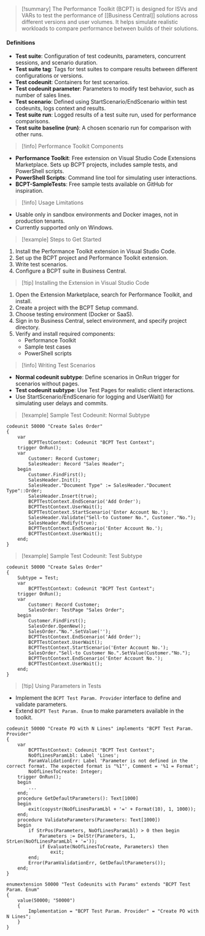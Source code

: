 > [!summary] The Performance Toolkit (BCPT) is designed for ISVs and VARs to test the performance of [[Business Central]] solutions across different versions and user volumes. It helps simulate realistic workloads to compare performance between builds of their solutions.

#### Definitions

- **Test suite**: Configuration of test codeunits, parameters, concurrent sessions, and scenario duration.
- **Test suite tag**: Tags for test suites to compare results between different configurations or versions.
- **Test codeunit**: Containers for test scenarios.
- **Test codeunit parameter**: Parameters to modify test behavior, such as number of sales lines.
- **Test scenario**: Defined using StartScenario/EndScenario within test codeunits, logs context and results.
- **Test suite run**: Logged results of a test suite run, used for performance comparisons.
- **Test suite baseline (run)**: A chosen scenario run for comparison with other runs.

> [!info] Performance Toolkit Components

- **Performance Toolkit**: Free extension on Visual Studio Code Extensions Marketplace. Sets up BCPT projects, includes sample tests, and PowerShell scripts.
- **PowerShell Scripts**: Command line tool for simulating user interactions.
- **BCPT-SampleTests**: Free sample tests available on GitHub for inspiration.

> [!info] Usage Limitations

- Usable only in sandbox environments and Docker images, not in production tenants.
- Currently supported only on Windows.

> [!example] Steps to Get Started

1. Install the Performance Toolkit extension in Visual Studio Code.
2. Set up the BCPT project and Performance Toolkit extension.
3. Write test scenarios.
4. Configure a BCPT suite in Business Central.

> [!tip] Installing the Extension in Visual Studio Code

1. Open the Extension Marketplace, search for Performance Toolkit, and install.
2. Create a project with the BCPT Setup command.
3. Choose testing environment (Docker or SaaS).
4. Sign in to Business Central, select environment, and specify project directory.
5. Verify and install required components:
    - Performance Toolkit
    - Sample test cases
    - PowerShell scripts

> [!info] Writing Test Scenarios

- **Normal codeunit subtype**: Define scenarios in OnRun trigger for scenarios without pages.
- **Test codeunit subtype**: Use Test Pages for realistic client interactions.
- Use StartScenario/EndScenario for logging and UserWait() for simulating user delays and commits.

> [!example] Sample Test Codeunit: Normal Subtype

```AL
codeunit 50000 "Create Sales Order"
{
    var
        BCPTTestContext: Codeunit "BCPT Test Context";
    trigger OnRun();
    var
        Customer: Record Customer;
        SalesHeader: Record "Sales Header";
    begin
        Customer.FindFirst();
        SalesHeader.Init();
        SalesHeader."Document Type" := SalesHeader."Document Type"::Order;
        SalesHeader.Insert(true);
        BCPTTestContext.EndScenario('Add Order');
        BCPTTestContext.UserWait();
        BCPTTestContext.StartScenario('Enter Account No.');
        SalesHeader.Validate("Sell-to Customer No.", Customer."No.");
        SalesHeader.Modify(true);
        BCPTTestContext.EndScenario('Enter Account No.');
        BCPTTestContext.UserWait();
    end;
}

```
>[!example] Sample Test Codeunit: Test Subtype

```AL
codeunit 50000 "Create Sales Order"
{
    Subtype = Test;
    var
        BCPTTestContext: Codeunit "BCPT Test Context";
    trigger OnRun();
    var
        Customer: Record Customer;
        SalesOrder: TestPage "Sales Order";
    begin
        Customer.FindFirst();
        SalesOrder.OpenNew();
        SalesOrder."No.".SetValue('');
        BCPTTestContext.EndScenario('Add Order');
        BCPTTestContext.UserWait();
        BCPTTestContext.StartScenario('Enter Account No.');
        SalesOrder."Sell-to Customer No.".SetValue(Customer."No.");
        BCPTTestContext.EndScenario('Enter Account No.');
        BCPTTestContext.UserWait();
    end;
}

```

> [!tip] Using Parameters in Tests

- Implement the `BCPT Test Param. Provider` interface to define and validate parameters.
- Extend `BCPT Test Param. Enum` to make parameters available in the toolkit.

```AL
codeunit 50000 "Create PO with N Lines" implements "BCPT Test Param. Provider"
{
    var
        BCPTTestContext: Codeunit "BCPT Test Context";
        NoOfLinesParamLbl: Label 'Lines';
        ParamValidationErr: Label 'Parameter is not defined in the correct format. The expected format is "%1"', Comment = '%1 = Format';
        NoOfLinesToCreate: Integer;
    trigger OnRun();
    begin
        ...
    end;
    procedure GetDefaultParameters(): Text[1000]
    begin
        exit(copystr(NoOfLinesParamLbl + '=' + Format(10), 1, 1000));
    end;
    procedure ValidateParameters(Parameters: Text[1000])
    begin
        if StrPos(Parameters, NoOfLinesParamLbl) > 0 then begin
            Parameters := DelStr(Parameters, 1, StrLen(NoOfLinesParamLbl + '='));
            if Evaluate(NoOfLinesToCreate, Parameters) then
                exit;
        end;
        Error(ParamValidationErr, GetDefaultParameters());
    end;
}
```

```AL
enumextension 50000 "Test Codeunits with Params" extends "BCPT Test Param. Enum"
{
    value(50000; "50000")
    {
        Implementation = "BCPT Test Param. Provider" = "Create PO with N Lines";
    }
}
```
